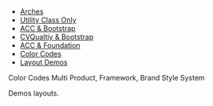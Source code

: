 <div class='colorcodes_nav'><ul id="sitenav" class="block flex flex_column flex_row:md m-t_3 ul_none w_100">
	<li class="flex_auto p_1">
		<a
			href="/Arches/"
			id="home_nav"
			class="bg_primary c_white br_white-2 br_solid br_1 h:bg_primary-n2 br_radius p-x_4 p-y_3 block"
			>Arches</a
		>
	</li>
	<li class="flex_auto p_1">
		<a
			href="/Arches/uconly_acc/"
			id="noframework_nav"
			class="bg_primary c_white br_white-2 br_solid br_1 h:bg_primary-n2 br_radius p-x_4 p-y_3 block"
			>Utility Class Only</a
		>
	</li>
	<li class="flex_auto p_1">
		<a
			href="/Arches/boot_acc/"
			id="accboot_nav"
			class="bg_primary c_white br_white-2 br_solid br_1 h:bg_primary-n2 br_radius p-x_4 p-y_3 block"
			>ACC &amp; Bootstrap</a
		>
	</li>
	<li class="flex_auto p_1">
		<a
			href="/Arches/boot_cvquality/"
			id="cvqualityboot_nav"
			class="bg_primary c_white br_white-2 br_solid br_1 h:bg_primary-n2 br_radius p-x_4 p-y_3 block"
			>CVQualtiy &amp; Bootstrap</a
		>
	</li>
	<li class="flex_auto p_1">
		<a
			href="/Arches/zurb_acc/"
			id="accfoundation_nav"
			class="bg_primary c_white br_white-2 br_solid br_1 h:bg_primary-n2 br_radius p-x_4 p-y_3 block"
			>ACC & Foundation</a
		>
	</li>
	<li class="flex_auto p_1">
		<a
			href="/Arches/color_codes/"
			id="colorCodes"
			class="bg_primary c_white br_white-2 br_solid br_1 h:bg_primary-n2 br_radius p-x_4 p-y_3 block"
			>Color Codes</a
		>
	</li>
	<li class="flex_auto p_1">
		<a
			href="/Arches/layout_demo/"
			id="colorCodes"
			class="bg_primary c_white br_white-2 br_solid br_1 h:bg_primary-n2 br_radius p-x_4 p-y_3 block"
			>Layout Demos</a
		>
	</li>
</ul>
<div class="br_1 br_round br_solid br_white-7 p_5 relative shadow_3 m-x_3">
	<div class="absolute t_0 r_0 l_0 b_0 opacity_7 z_0 br_round bg_center bg_cover"
    style="background-image:url('../img/triangletexture/rainbowtriangles.PNG')"></div>
		<div class="c_black font_11:lg font_6 font_8:md font_ui lh_1 m-y_4">Color Codes
			<span class="block font_1 m-y_2 font_bold opacity_7">Multi Product, Framework, Brand Style System</span>
		</div>
	<p class="c_black m-y_3 max-w_5 lh_3">Demos layouts.</p>
</div>





</div>
